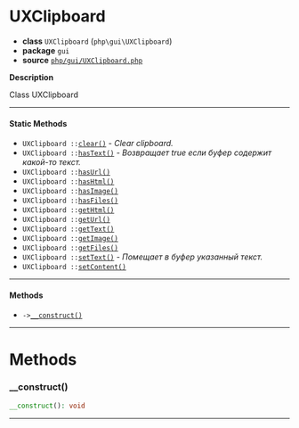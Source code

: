 # UXClipboard

- **class** `UXClipboard` (`php\gui\UXClipboard`)
- **package** `gui`
- **source** [`php/gui/UXClipboard.php`](./src/main/resources/JPHP-INF/sdk/php/gui/UXClipboard.php)

**Description**

Class UXClipboard

---

#### Static Methods

- `UXClipboard ::`[`clear()`](#method-clear) - _Clear clipboard._
- `UXClipboard ::`[`hasText()`](#method-hastext) - _Возвращает true если буфер содержит какой-то текст._
- `UXClipboard ::`[`hasUrl()`](#method-hasurl)
- `UXClipboard ::`[`hasHtml()`](#method-hashtml)
- `UXClipboard ::`[`hasImage()`](#method-hasimage)
- `UXClipboard ::`[`hasFiles()`](#method-hasfiles)
- `UXClipboard ::`[`getHtml()`](#method-gethtml)
- `UXClipboard ::`[`getUrl()`](#method-geturl)
- `UXClipboard ::`[`getText()`](#method-gettext)
- `UXClipboard ::`[`getImage()`](#method-getimage)
- `UXClipboard ::`[`getFiles()`](#method-getfiles)
- `UXClipboard ::`[`setText()`](#method-settext) - _Помещает в буфер указанный текст._
- `UXClipboard ::`[`setContent()`](#method-setcontent)

---

#### Methods

- `->`[`__construct()`](#method-__construct)

---
# Methods

<a name="method-__construct"></a>

### __construct()
```php
__construct(): void
```

---
